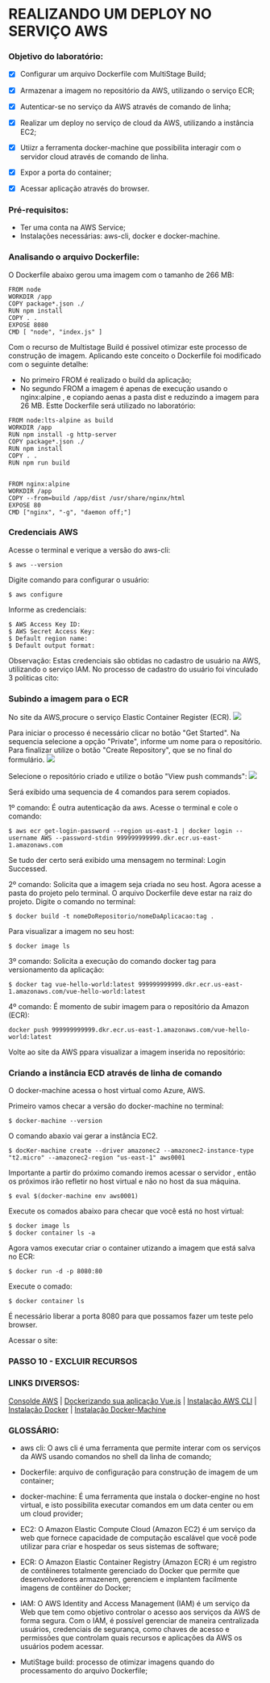 # REALIZANDO UM DEPLOY NO SERVIÇO AWS 

### Objetivo do laboratório:
- [x] Configurar um arquivo Dockerfile com MultiStage Build;
- [x] Armazenar a imagem no repositório da AWS, utilizando o serviço ECR;
- [x] Autenticar-se no serviço da AWS através de comando de linha;
- [x] Realizar um deploy no serviço de cloud da AWS, utilizando a instância EC2;
- [x] Utiizr a ferramenta docker-machine que possibilita interagir com o servidor cloud através de comando de linha.
- [x] Expor a porta do container;
- [x] Acessar aplicação através do browser.


### Pré-requisitos:
- Ter uma conta na AWS Service;
- Instalações necessárias: aws-cli, docker e docker-machine.


### Analisando o arquivo Dockerfile:

O Dockerfile abaixo gerou uma imagem com o tamanho de 266 MB:
```
FROM node
WORKDIR /app
COPY package*.json ./
RUN npm install
COPY . .
EXPOSE 8080
CMD [ "node", "index.js" ]
```

Com o recurso de Multistage Build é possivel otimizar este processo de construção de imagem.
Aplicando este conceito o Dockerfile foi modificado com o seguinte detalhe:
- No primeiro FROM é realizado o build da aplicação;
- No segundo FROM a imagem é apenas de execução usando o nginx:alpine , e copiando aenas a pasta dist e reduzindo a imagem para 26 MB.
Estte Dockerfile será utilizado no laboratório:
```
FROM node:lts-alpine as build
WORKDIR /app
RUN npm install -g http-server
COPY package*.json ./
RUN npm install
COPY . .
RUN npm run build


FROM nginx:alpine
WORKDIR /app
COPY --from=build /app/dist /usr/share/nginx/html
EXPOSE 80
CMD ["nginx", "-g", "daemon off;"]
```


### Credenciais AWS

Acesse o terminal e verique a versão do aws-cli:
```
$ aws --version
```

Digite comando para configurar o usuário:
```
$ aws configure
```

Informe as credenciais:
```
$ AWS Access Key ID:
$ AWS Secret Access Key:
$ Default region name:
$ Default output format:

```
Observação: Estas credenciais são obtidas no cadastro de usuário na AWS, utilizando o serviço IAM.
No processo de cadastro do usuário foi vinculado 3 politicas cito:



### Subindo a imagem para o ECR

No site da AWS,procure o serviço Elastic Container Register (ECR).
![](https://github.com/fabiocaettano/docker-deploy-aws/blob/main/images/ecr_search.png)


Para iniciar o processo é necessário clicar no botão "Get Started".
Na sequencia selecione a opção "Private", informe um nome para o repositório. 
Para finalizar utilize o botão "Create Repository", que se no final do formulário.
![](https://github.com/fabiocaettano/docker-deploy-aws/blob/main/images/ecr_create.png)



Selecione o repositório criado e utilize o botão "View push commands":
![](https://github.com/fabiocaettano/docker-deploy-aws/blob/main/images/ecr_commands.png)


Será exibido uma sequencia de 4 comandos para serem copiados.

1º comando:
É outra autenticação da aws.
Acesse o terminal e cole o comando:
```
$ aws ecr get-login-password --region us-east-1 | docker login --username AWS --password-stdin 999999999999.dkr.ecr.us-east-1.amazonaws.com
```
Se tudo der certo será exibido uma mensagem no terminal: Login Successed.

2º comando:
Solicita que a imagem seja criada no seu host.
Agora acesse a pasta do projeto pelo terminal.
O arquivo Dockerfile deve estar na raiz do projeto.
Digite o comando no terminal:
```
$ docker build -t nomeDoRepositorio/nomeDaAplicacao:tag .
```

Para visualizar a imagem no seu host:
```
$ docker image ls
```

3º comando:
Solicita a execução do comando docker tag para versionamento da aplicação:
```
$ docker tag vue-hello-world:latest 999999999999.dkr.ecr.us-east-1.amazonaws.com/vue-hello-world:latest
```

4º comando:
É momento de subir imagem para o repositório da Amazon (ECR):
```
docker push 999999999999.dkr.ecr.us-east-1.amazonaws.com/vue-hello-world:latest
```

Volte ao site da AWS ppara visualizar a imagem inserida no repositório:





### Criando a instância ECD através de linha de comando

O docker-machine acessa o host virtual como Azure, AWS.

Primeiro vamos checar a versão do docker-machine no terminal:
```
$ docker-machine --version
```

O comando abaxio vai gerar a instância EC2.
```
$ docKer-machine create --driver amazonec2 --amazonec2-instance-type "t2.micro" --amazonec2-region "us-east-1" aws0001
```
Importante a partir do próximo comando iremos acessar o servidor , então os próximos irão refletir no host virtual e não no host da sua máquina.
```
$ eval $(docker-machine env aws0001)
```

Execute os comados abaixo para checar que você está no host virtual:
```
$ docker image ls
$ docker container ls -a
```
Agora vamos executar criar o container utizando a imagem que está salva no ECR:
```
$ docker run -d -p 8080:80 
```

Execute o comado:
```
$ docker container ls
```

É necessário liberar a porta 8080 para que possamos fazer um teste pelo browser.


Acessar o site:



### PASSO 10 - EXCLUIR RECURSOS



### LINKS DIVERSOS:
[Consolde AWS](https://console.aws.amazon.com) | [Dockerizando sua aplicação Vue.js](https://br.vuejs.org/v2/cookbook/dockerize-vuejs-app.html) | 
[Instalação AWS CLI](https://docs.aws.amazon.com/pt_br/cli/latest/userguide/install-cliv2.html) | [Instalação Docker](https://docs.docker.com/engine/install/) |
[Instalação Docker-Machine](https://docs.docker.com/machine/install-machine/)


### GLOSSÁRIO:
- aws cli: O aws cli é uma ferramenta que permite interar com os serviços da AWS usando comandos no shell da linha de comando;

- Dockerfile: arquivo de configuração para construção de imagem de um container;

- docker-machine: É uma ferramenta que instala o docker-engine no host virtual, e isto possibilita executar comandos em um data center ou em um cloud provider;

- EC2: O Amazon Elastic Compute Cloud (Amazon EC2) é um serviço da web que fornece capacidade de computação escalável que você pode utilizar para criar e hospedar os seus sistemas de software;

- ECR: O Amazon Elastic Container Registry (Amazon ECR) é um registro de contêineres totalmente gerenciado do Docker que permite que desenvolvedores armazenem, gerenciem e implantem facilmente imagens de contêiner do Docker;

- IAM: O AWS Identity and Access Management (IAM) é um serviço da Web que tem como objetivo controlar o acesso aos serviços da AWS de forma segura. Com o IAM, é possível gerenciar de maneira centralizada usuários, credenciais de segurança, como chaves de acesso e permissões que controlam quais recursos e aplicações da AWS os usuários podem acessar. 

- MutiStage build: processo de otimizar imagens quando do processamento do arquivo Dockerfile;
